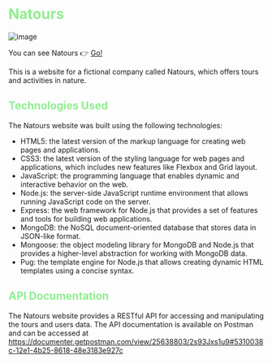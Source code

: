# <span style="color: lightgreen">Natours</span>

<img src="https://i.ibb.co/1vqrmSZ/image.png" alt="image" border="0" />

You can see Natours 👉 [Go!](https://natours-app.up.railway.app/)

This is a website for a fictional company called Natours, which offers tours and activities in nature.

## <span style="color: lightgreen">Technologies Used</span>

The Natours website was built using the following technologies:

- HTML5: the latest version of the markup language for creating web pages and applications.
- CSS3: the latest version of the styling language for web pages and applications, which includes new features like Flexbox and Grid layout.
- JavaScript: the programming language that enables dynamic and interactive behavior on the web.
- Node.js: the server-side JavaScript runtime environment that allows running JavaScript code on the server.
- Express: the web framework for Node.js that provides a set of features and tools for building web applications.
- MongoDB: the NoSQL document-oriented database that stores data in JSON-like format.
- Mongoose: the object modeling library for MongoDB and Node.js that provides a higher-level abstraction for working with MongoDB data.
- Pug: the template engine for Node.js that allows creating dynamic HTML templates using a concise syntax.

## <span style="color: lightgreen">API Documentation</span>

The Natours website provides a RESTful API for accessing and manipulating the tours and users data. The API documentation is available on Postman and can be accessed at https://documenter.getpostman.com/view/25638803/2s93Jxs1u9#5310038c-12e1-4b25-8618-48e3183e927c
